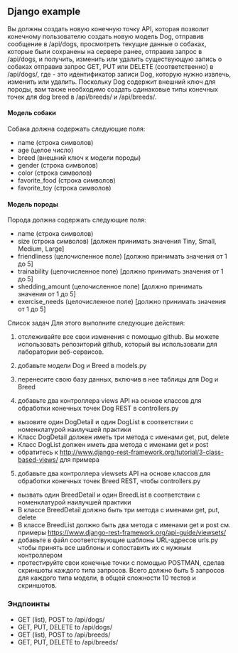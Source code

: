 ## Django example 
Вы должны создать новую конечную точку API, которая позволит конечному пользователю создать новую модель Dog,
отправив сообщение в /api/dogs, просмотреть текущие данные о собаках, которые были сохранены на сервере ранее,
отправив запрос в /api/dogs, и получить, изменить или удалить существующую запись о собаках
отправив запрос GET, PUT или DELETE (соответственно) в /api/dogs/<id>, где <id> - это идентификатор записи Dog,
которую нужно извлечь, изменить или удалить.
Поскольку Dog содержит внешний ключ для породы, вам также необходимо создать одинаковые типы конечных точек
для dog breed в /api/breeds/ и /api/breeds/<id>.

#### Модель собаки
Собака должна содержать следующие поля:
- name (строка символов)
- age (целое число)
- breed (внешний ключ к модели породы)
- gender (строка символов)
- color (строка символов)
- favorite_food (строка символов)
- favorite_toy (строка символов)

#### Модель породы
Порода должна содержать следующие поля:
- name (строка символов)
- size (строка символов) [должен принимать значения Tiny, Small, Medium, Large]
- friendliness (целочисленное поле) [должно принимать значения от 1 до 5]
- trainability (целочисленное поле) [должно принимать значения от 1 до 5]
- shedding_amount (целочисленное поле) [должно принимать значения от 1 до 5]
- exercise_needs (целочисленное поле) [должно принимать значения от 1 до 5]

Список задач
Для этого выполните следующие действия:
1. отслеживайте все свои изменения с помощью github.
Вы можете использовать репозиторий github, который вы использовали для лаборатории веб-сервисов.
2. добавьте модели Dog и Breed в models.py
3. перенесите свою базу данных, включив в нее таблицы для Dog и Breed

4. добавьте два контроллера views API на основе классов для обработки конечных точек Dog REST в controllers.py
 - вызовите один DogDetail и один DogList в соответствии с номенклатурой наилучшей практики
 - Класс DogDetail должен иметь три метода с именами get, put, delete
 - Класс DogList должен иметь два метода с именами get и post
 - обратитесь к http://www.django-rest-framework.org/tutorial/3-class-based-views/ для примера

5. добавьте два контроллера viewsets API на основе классов для обработки конечных точек Breed REST, чтобы controllers.py
 - вызвать один BreedDetail и один BreedList в соответствии с номенклатурой наилучшей практики
 - В классе BreedDetail должно быть три метода с именами get, put, delete
 - В классе BreedList должно быть два метода с именами get и post
см. примеры https://www.django-rest-framework.org/api-guide/viewsets/
 - добавьте в файл соответствующие шаблоны URL-адресов urls.py чтобы принять все шаблоны и сопоставить их с нужным контроллером
 -  протестируйте свои конечные точки с помощью POSTMAN, сделав скриншоты каждого типа запросов. Всего должно быть 5 запросов для каждого типа модели, в общей сложности 10 тестов и скриншотов.

### Эндпоинты
 - GET (list), POST to /api/dogs/
 - GET, PUT, DELETE to /api/dogs/<id>
 - GET (list), POST to /api/breeds/
 - GET, PUT, DELETE to /api/breeds/<id>
